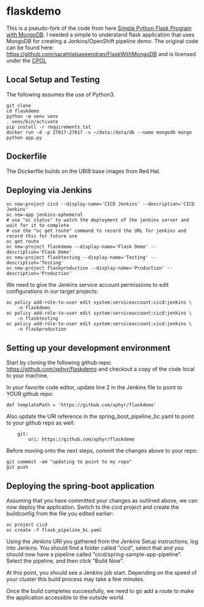# flaskdemo

This is a pseudo-fork of the code from here [Simple Python Flask Program with MongoDB](https://www.codeproject.com/Articles/1255416/Simple-Python-Flask-Program-with-MongoDB).  I needed a simple to understand flask application that uses MongoDB for creating a Jenkins/OpenShift pipeline demo. The original code can be found here: https://github.com/sarathlalsaseendran/FlaskWithMongoDB and is licensed under the [CPOL](https://www.codeproject.com/info/cpol10.aspx)

## Local Setup and Testing

The following assumes the use of Python3.  

```
git clone
cd flaskdemo
python -m venv venv
. venv/bin/activate
pip install -r requirements.txt
docker run -d -p 27017:27017 -v ~/data:/data/db --name mongodb mongo
python app.py
```

## Dockerfile

The Dockerfile builds on the UBI8 base images from Red Hat.

## Deploying via Jenkins

```
oc new-project cicd --display-name='CICD Jenkins' --description='CICD Jenkins'
oc new-app jenkins-ephemeral
# use "oc status" to watch the deployment of the jenkins server and wait for it to complete
# use the "oc get route" command to record the URL for jenkins and record this for future use
oc get route
oc new-project flaskdemo --display-name='Flask Demo' --description='Flask Demo'
oc new-project flasktesting --display-name='Testing' --description='Testing'
oc new-project flaskproduction --display-name='Production' --description='Production'
```

We need to give the Jenkins service account permissions to edit configurations in our target projects:

```
oc policy add-role-to-user edit system:serviceaccount:cicd:jenkins \
    -n flaskdemo
oc policy add-role-to-user edit system:serviceaccount:cicd:jenkins \
    -n flasktesting
oc policy add-role-to-user edit system:serviceaccount:cicd:jenkins \
    -n flaskproduction
```

## Setting up your development environment

Start by cloning the following github repo: https://github.com/xphyr/flaskdemo and checkout a copy of the code local to your machine.

In your favorite code editor, update line 2 in the Jenkins file to point to YOUR github repo:

```
def templatePath = 'https://github.com/xphyr/flaskdemo'
```

Also update the URI reference in the spring_boot_pipeline_bc.yaml to point to your github repo as well:

```
    git:
        uri: https://github.com/xphyr/flaskdemo
```

Before moving onto the next steps, commit the changes above to your repo:

```
git commmit -am "updating to point to my repo"
git push
```

## Deploying the spring-boot application

Assuming that you have committed your changes as outlined above, we can now deploy the application.  Switch to the cicd project and create the buildconfig from the file you edited earlier:

```
oc project cicd
oc create -f flask_pipeline_bc.yaml
```

Using the Jenkins URI you gathered from the Jenkins Setup instructions, log into Jenkins.  You should find a folder called "cicd", select that and you should now have a pipeline called "cicd/spring-sample-app-pipeline".  Select the pipeline, and then click "Build Now".

At this point, you should see a Jenkins job start. Depending on the speed of your cluster this build process may take a few minutes.

Once the build completes successfully, we need to go add a route to make the application accessible to the outside world